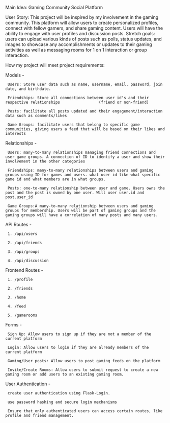 Main Idea: Gaming Community Social Platform

 

User Story: This project will be inspired by my involvement in the gaming community. This platform will allow users to create personalized profiles, connect with fellow gamers, and share gaming content. Users will have the ability to engage with user profiles and discussion posts. Stretch goals: users can upload various kinds of posts such as polls, status updates, and images to showcase any accomplishments or updates to their gaming activities as well as messaging rooms for 1 on 1 interaction or group interaction. 

 

How my project will meet project requirements:

Models - 

     Users: Store user data such as name, username, email, password, join date, and birthdate.

     Friendships: Store all connections between user id's and their respective relationships                 (friend or non-friend)

     Posts: facilitate all posts updated and their engagement/interaction data such as comments/likes

     Game Groups: facilitate users that belong to specific game communities, giving users a feed that will be based on their likes and interests 

 

Relationships - 

     Users: many-to-many relationships managing friend connections and user game groups. A connection of ID to identify a user and show their involvement in the other categories

     Friendships: many-to-many relationships between users and gaming groups using ID for games and users. what user id like what specific game id and what members are in what groups. 

     Posts: one-to-many relationship between user and game. Users owns the post and the post is owned by one user. Will user user.id and post.user_id

     Game Groups:A many-to-many relationship between users and gaming groups for membership. Users will be part of gaming groups and the gaming groups will have a correlation of many posts and many users. 

API Routes - 

     1. /api/users

     2. /api/friends

     3. /api/groups

     4. /api/discussion

Frontend Routes - 

     1. /profile

     2. /friends

     3. /home

     4. /feed

     5. /gamerooms

Forms - 

     Sign Up: Allow users to sign up if they are not a member of the current platform

     Login: Allow users to login if they are already members of the current platform

     Gaming/User posts: Allow users to post gaming feeds on the platform

     Invite/Create Rooms: Allow users to submit request to create a new gaming room or add users to an existing gaming room. 

 

User Authentication - 

     create user authentication using Flask-Login.

     use password hashing and secure login mechanisms

     Ensure that only authenticated users can access certain routes, like profile and friend management.